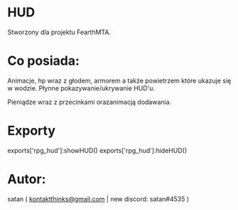 # HUD
Stworzony dla projektu FearthMTA.

# Co posiada:
Animacje,
hp wraz z głodem, armorem a także powietrzem które ukazuje się w wodzie.
Płynne pokazywanie/ukrywanie HUD'u.

Pieniądze wraz z przecinkami orazanimacją dodawania.

# Exporty
exports['rpg_hud']:showHUD()
exports['rpg_hud']:hideHUD()

# Autor:
satan ( kontaktthinks@gmail.com | new discord: satan#4535 )
